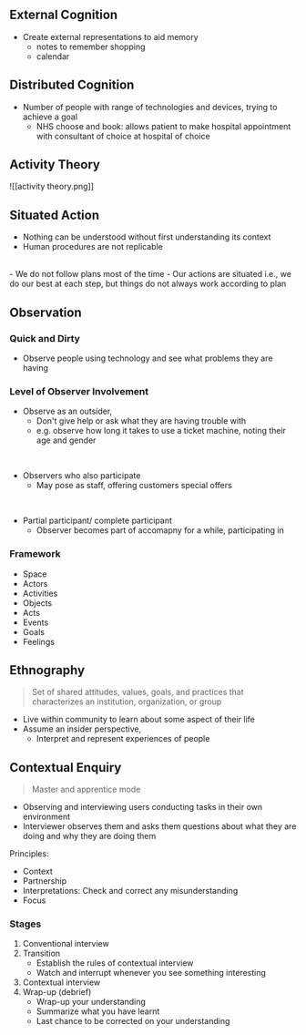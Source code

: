 

## External Cognition

- Create external representations to aid memory
	- notes to remember shopping
	- calendar

## Distributed Cognition

- Number of people with range of technologies and devices, trying to achieve a goal
	- NHS choose and book: allows patient to make hospital appointment with consultant of choice at hospital of choice

## Activity Theory

![[activity theory.png]]

## Situated Action

- Nothing can be understood without first understanding its context
- Human procedures are not replicable
<br>
- We do not follow plans most of the time
- Our actions are situated i.e., we do our best at each step, but things do not always work according to plan

## Observation

### Quick and Dirty

- Observe people using technology and see what problems they are having

### Level of Observer Involvement

- Observe as an outsider,
	- Don't give help or ask what  they are having trouble with
	- e.g. observe how long it takes to use a ticket machine, noting their age and gender

<br>

- Observers who also participate
	- May pose as staff, offering customers special offers

<br>

- Partial participant/ complete participant
	- Observer becomes part of accomapny for a while, participating in


### Framework

- Space
- Actors
- Activities
- Objects
- Acts
- Events
- Goals
- Feelings

## Ethnography

> Set of shared attitudes, values, goals, and practices that characterizes an institution, organization, or group

- Live within community to learn about some aspect of their life
- Assume an insider perspective,
	- Interpret and represent experiences of people

## Contextual Enquiry

> Master and apprentice mode

- Observing and interviewing users conducting tasks in their own environment
- Interviewer observes them and asks them questions about what they are doing and why they are doing them

Principles:
- Context
- Partnership
- Interpretations: Check and correct any misunderstanding
- Focus

### Stages
1. Conventional interview
2. Transition
	- Establish the rules of contextual interview
	- Watch and interrupt whenever you see something interesting
3. Contextual interview
4. Wrap-up (debrief)
	- Wrap-up your understanding
	- Summarize what you have learnt
	- Last chance to be corrected on your understanding
